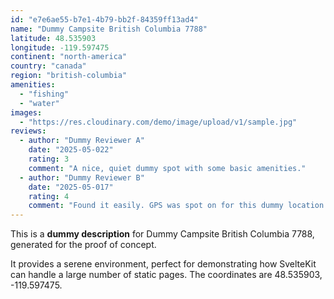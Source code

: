```yaml
---
id: "e7e6ae55-b7e1-4b79-bb2f-84359ff13ad4"
name: "Dummy Campsite British Columbia 7788"
latitude: 48.535903
longitude: -119.597475
continent: "north-america"
country: "canada"
region: "british-columbia"
amenities:
  - "fishing"
  - "water"
images:
  - "https://res.cloudinary.com/demo/image/upload/v1/sample.jpg"
reviews:
  - author: "Dummy Reviewer A"
    date: "2025-05-022"
    rating: 3
    comment: "A nice, quiet dummy spot with some basic amenities."
  - author: "Dummy Reviewer B"
    date: "2025-05-017"
    rating: 4
    comment: "Found it easily. GPS was spot on for this dummy location."
---
```


This is a **dummy description** for Dummy Campsite British Columbia 7788, generated for the proof of concept.

It provides a serene environment, perfect for demonstrating how SvelteKit can handle a large number of static pages. The coordinates are 48.535903, -119.597475.
